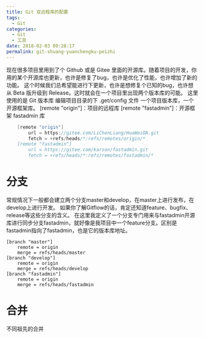 ```yaml
---
title: Git 双远程库的配置
tags:
  - Git
categories:
  - Git
  - 工具
date: 2018-02-03 09:28:17
permalink: git-shuang-yuanchengku-peizhi
---
```


现在很多项目里用到了个 Github 或是 Gitee 里面的开源库。随着项目的开发，你用的某个开源库也更新，也许是修复了bug，也许是优化了性能，也许增加了新的功能。 这个时候我们总希望能进行下更新，也许是想修复个已知的bug，也许想从 Beta 版升级到 Release。这时就会在一个项目里出现两个版本库的可能。 这里使用的是 Git 版本库 编辑项目目录的下 .get/config 文件 一个项目版本库，一个开源框架库。 \[remote "origin"\]：项目的远程库 \[remote "fastadmin"\]：开源框架 fastadmin 库

``` java
    [remote "origin"]
        url = https://gitee.com/LiChenLiang/HuaWeiOA.git
        fetch = +refs/heads/*:refs/remotes/origin/*
    [remote "fastadmin"]
        url = https://gitee.com/karson/fastadmin.git
        fetch = +refs/heads/*:refs/remotes/fastadmin/*
```

# 分支

常规情况下一般都会建立两个分支master和develop，在master上进行发布，在develop上进行开发。 如果你了解Gitflow的话，肯定还知道feature、bugfix、release等这些分支的含义。 在这里我定义了一个分支专门用来与fastadmin开源库进行同步分支fastadmin，就好像是我项目中一个feature分支。区别是fastadmin指向了fastadmin，也是它的版本库地址。

    [branch "master"]
        remote = origin
        merge = refs/heads/master
    [branch "develop"]
        remote = origin
        merge = refs/heads/develop
    [branch "fastadmin"]
        remote = origin
        merge = refs/heads/fastadmin


# 合并

不同祖先的合并